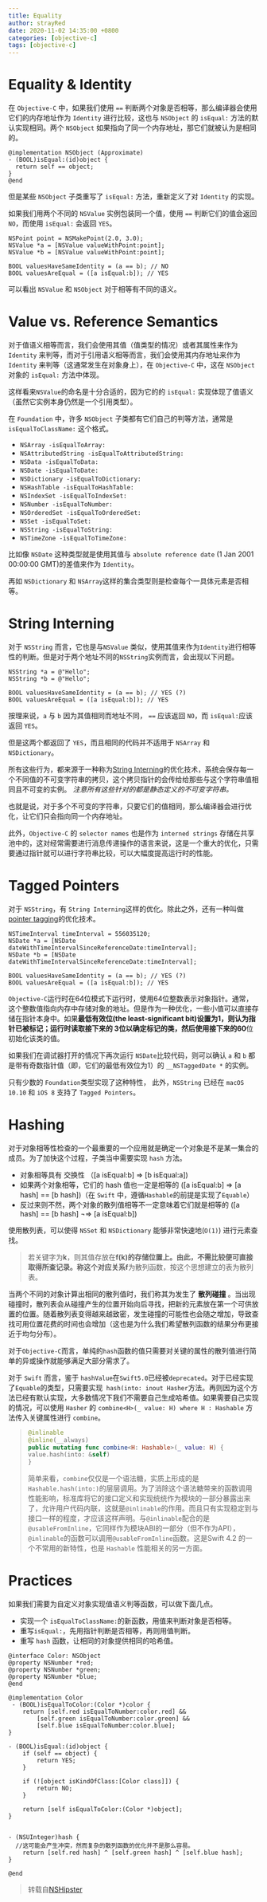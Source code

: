 ```yaml
---
title: Equality
author: strayRed
date: 2020-11-02 14:35:00 +0800
categories: [objective-c]
tags: [objective-c]
---
```


# Equality & Identity

在 `Objective-C` 中，如果我们使用 `==` 判断两个对象是否相等，那么编译器会使用它们的内存地址作为 `Identity` 进行比较，这也与 `NSObject` 的 `isEqual:` 方法的默认实现相同。两个 `NSObject` 如果指向了同一个内存地址，那它们就被认为是相同的。
```objc
@implementation NSObject (Approximate)
- (BOOL)isEqual:(id)object {
  return self == object;
}
@end
```

但是某些 `NSObject` 子类重写了 `isEqual:` 方法，重新定义了对 `Identity` 的实现。

如果我们用两个不同的 `NSValue` 实例包装同一个值，使用 `==` 判断它们的值会返回 `NO`，而使用 `isEqual:` 会返回 `YES`。
```objc
NSPoint point = NSMakePoint(2.0, 3.0);
NSValue *a = [NSValue valueWithPoint:point];
NSValue *b = [NSValue valueWithPoint:point];

BOOL valuesHaveSameIdentity = (a == b); // NO
BOOL valuesAreEqual = ([a isEqual:b]); // YES
```

可以看出 `NSValue` 和 `NSObject` 对于相等有不同的语义。

# Value vs. Reference Semantics

对于值语义相等而言，我们会使用其值（值类型的情况）或者其属性来作为 `Identity` 来判等，而对于引用语义相等而言，我们会使用其内存地址来作为 `Identity` 来判等（这通常发生在对象身上），在 `Objective-C` 中，这在 `NSObject` 对象的 `isEqual:` 方法中体现。 

这样看来`NSValue`的命名是十分合适的，因为它的的 `isEqual:`  实现体现了值语义（虽然它实例本身仍然是一个引用类型）。

在 `Foundation` 中，许多 `NSObject` 子类都有它们自己的判等方法，通常是 `isEqualToClassName:` 这个格式。

- `NSArray -isEqualToArray:`
- `NSAttributedString -isEqualToAttributedString:`
- `NSData -isEqualToData:`
- `NSDate -isEqualToDate:`
- `NSDictionary -isEqualToDictionary:`
- `NSHashTable -isEqualToHashTable:`
- `NSIndexSet -isEqualToIndexSet:`
- `NSNumber -isEqualToNumber:`
- `NSOrderedSet -isEqualToOrderedSet:`
- `NSSet -isEqualToSet:`
- `NSString -isEqualToString:`
- `NSTimeZone -isEqualToTimeZone:`

比如像 `NSDate` 这种类型就是使用其值与 `absolute reference date` (1 Jan 2001 00:00:00 GMT)的差值来作为 `Identity`。

再如 `NSDictionary` 和 `NSArray`这样的集合类型则是检查每个一具体元素是否相等。

# String Interning

对于 `NSString` 而言，它也是与`NSValue` 类似，使用其值来作为`Identity`进行相等性的判断。但是对于两个地址不同的`NSString`实例而言，会出现以下问题。
```objc
NSString *a = @"Hello";
NSString *b = @"Hello";

BOOL valuesHaveSameIdentity = (a == b); // YES (?)
BOOL valuesAreEqual = ([a isEqual:b]); // YES
```

按理来说，`a` 与 `b` 因为其值相同而地址不同， `==` 应该返回 `NO`，而 `isEqual:`应该返回 `YES`。

但是这两个都返回了 `YES`，而且相同的代码并不适用于 `NSArray` 和 `NSDictionary`。

所有这些行为，都来源于一种称为[String Interning](https://en.wikipedia.org/wiki/String_interning)的优化技术，系统会保存每一个不同值的不可变字符串的拷贝，这个拷贝指针的会传给给那些与这个字符串值相同且不可变的实例。 *注意所有这些针对的都是静态定义的不可变字符串。*

也就是说，对于多个不可变的字符串，只要它们的值相同，那么编译器会进行优化，让它们只会指向同一个内存地址。

此外，`Objective-C` 的 `selector names` 也是作为 `interned strings` 存储在共享池中的，这对经常需要进行消息传递操作的语言来说，这是一个重大的优化，只需要通过指针就可以进行字符串比较，可以大幅度提高运行时的性能。

# Tagged Pointers

对于 `NSString`，有 `String Interning`这样的优化。除此之外，还有一种叫做[pointer tagging](https://en.wikipedia.org/wiki/Tagged_pointer)的优化技术。
```objc
NSTimeInterval timeInterval = 556035120;
NSDate *a = [NSDate dateWithTimeIntervalSinceReferenceDate:timeInterval];
NSDate *b = [NSDate dateWithTimeIntervalSinceReferenceDate:timeInterval];

BOOL valuesHaveSameIdentity = (a == b); // YES (?)
BOOL valuesAreEqual = ([a isEqual:b]); // YES
```

`Objective-C`运行时在64位模式下运行时，使用64位整数表示对象指针。通常，这个整数值指向内存中存储对象的地址。但是作为一种优化，一些小值可以直接存储在指针本身中。如果**最低有效位(the least-significant bit)**设置为1，则认为指针已被标记；运行时读取接下来的 **3**位以确定标记的类，然后使用接下来的**60**位初始化该类的值。

如果我们在调试器打开的情况下再次运行 `NSDate`比较代码，则可以确认 `a` 和 `b` 都是带有奇数指针值（即，它们的最低有效位为1）的 `__NSTaggedDate *` 的实例。

只有少数的 `Foundation`类型实现了这种特性， 此外，`NSString` 已经在 `macOS 10.10` 和 `iOS 8` 支持了 `Tagged Pointers`。

# Hashing

对于对象相等性检查的一个最重要的一个应用就是确定一个对象是不是某一集合的成员。为了加快这个过程，子类当中需要实现 `hash` 方法。
- 对象相等具有 交换性 （[a isEqual:b] ⇒ [b isEqual:a])
- 如果两个对象相等，它们的 hash 值也一定是相等的 ([a isEqual:b] ⇒ [a hash] == [b hash])（在 `Swift` 中，遵循`Hashable`的前提是实现了`Equable`）
- 反过来则不然，两个对象的散列值相等不一定意味着它们就是相等的 ([a hash] == [b hash] ¬⇒ [a isEqual:b])

使用散列表，可以使得 `NSSet` 和 `NSDictionary` 能够非常快速地(`O(1)`) 进行元素查找。

>若关键字为**k**，则其值存放在**f(k)**的存储位置上。由此，不需比较便可直接取得所查记录。称这个对应关系**f**为散列函数，按这个思想建立的表为散列表。
>

当两个不同的对象计算出相同的散列值时，我们称其为发生了 **散列碰撞** 。当出现碰撞时，散列表会从碰撞产生的位置开始向后寻找，把新的元素放在第一个可供放置的位置。随着散列表变得越来越致密，发生碰撞的可能性也会随之增加，导致查找可用位置花费的时间也会增加（这也是为什么我们希望散列函数的结果分布更接近于均匀分布）。

对于`Objective-C`而言，单纯的`hash`函数的值只需要对关键的属性的散列值进行简单的异或操作就能够满足大部分需求了。

对于 `Swift` 而言，鉴于 `hashValue`在`Swift5.0`已经被`deprecated`。对于已经实现了`Equable`的类型，只需要实现` hash(into: inout Hasher`方法。再则因为这个方法已经有默认实现，大多数情况下我们不需要自己生成哈希值。如果需要自己实现的情况，可以使用 `Hasher` 的 `combine<H>(_ value: H) where H : Hashable` 方法传入关键属性进行 `combine`。

> ```swift
> @inlinable
> @inline(__always)
> public mutating func combine<H: Hashable>(_ value: H) {
> value.hash(into: &self)
> }
> ```
>
> 简单来看，`combine`仅仅是一个语法糖，实质上形成的是 `Hashable.hash(into:)`的层层调用。为了消除这个语法糖带来的函数调用性能影响，标准库将它的接口定义和实现统统作为模块的一部分暴露出来了，允许用户代码内联，这就是`@inlinable`的作用。而且只有实现稳定到与接口一样的程度，才应该这样声明。与`@inlinable`配合的是`@usableFromInline`，它同样作为模块ABI的一部分（但不作为API），`@inlinable`的函数可以调用`@usableFromInline`函数。这是Swift 4.2 的一个不常用的新特性，也是 `Hashable` 性能相关的另一方面。
>

# Practices

如果我们需要为自定义对象实现值语义判等函数，可以做下面几点。

- 实现一个 `isEqualToClassName:`的新函数，用值来判断对象是否相等。
- 重写`isEqual:`，先用指针判断是否相等，再则用值判断。
- 重写 `hash` 函数，让相同的对象提供相同的哈希值。

```objc
@interface Color: NSObject
@property NSNumber *red;
@property NSNumber *green;
@property NSNumber *blue;
@end
  
@implementation Color
 - (BOOL)isEqualToColor:(Color *)color {
    return [self.red isEqualToNumber:color.red] &&
        [self.green isEqualToNumber:color.green] &&
        [self.blue isEqualToNumber:color.blue];
}

- (BOOL)isEqual:(id)object {
    if (self == object) {
        return YES;
    }

    if (![object isKindOfClass:[Color class]]) {
        return NO;
    }

    return [self isEqualToColor:(Color *)object];
}


- (NSUInteger)hash {
  //这可能会产生冲突，然而复杂的散列函数的优化并不是那么容易。
    return [self.red hash] ^ [self.green hash] ^ [self.blue hash];
}

@end
```

> 转载自[NSHipster](https://nshipster.com/equality/)